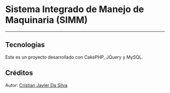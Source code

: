 # Sistema Integrado de Manejo de Maquinaria (SIMM)



-----------------------------------------------------
## Tecnologías
Este es un proyecto desarrollado con CakePHP, JQuery y MySQL.


## Créditos

Autor: [Cristian Javier Da Silva](https://www.linkedin.com/in/cristian-j-dasilva/)
